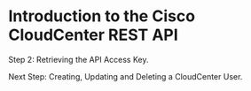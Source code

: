 # Introduction to the Cisco CloudCenter REST API

Step 2: Retrieving the API Access Key.

Next Step: Creating, Updating and Deleting a CloudCenter User.
